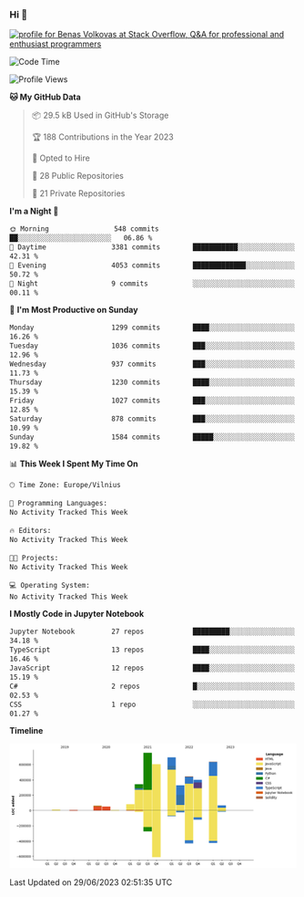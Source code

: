 ### Hi 👋
<a href="https://stackoverflow.com/users/14954249/benas-volkovas"><img src="https://stackoverflow.com/users/flair/14954249.png?theme=dark" width="208" height="58" alt="profile for Benas Volkovas at Stack Overflow, Q&amp;A for professional and enthusiast programmers" title="profile for Benas Volkovas at Stack Overflow, Q&amp;A for professional and enthusiast programmers"></a>

<!--START_SECTION:waka-->
![Code Time](http://img.shields.io/badge/Code%20Time-1%2C460%20hrs%2028%20mins-blue)

![Profile Views](http://img.shields.io/badge/Profile%20Views-0-blue)

**🐱 My GitHub Data** 

> 📦 29.5 kB Used in GitHub's Storage 
 > 
> 🏆 188 Contributions in the Year 2023
 > 
> 💼 Opted to Hire
 > 
> 📜 28 Public Repositories 
 > 
> 🔑 21 Private Repositories 
 > 
**I'm a Night 🦉** 

```text
🌞 Morning                548 commits         ██░░░░░░░░░░░░░░░░░░░░░░░   06.86 % 
🌆 Daytime                3381 commits        ███████████░░░░░░░░░░░░░░   42.31 % 
🌃 Evening                4053 commits        █████████████░░░░░░░░░░░░   50.72 % 
🌙 Night                  9 commits           ░░░░░░░░░░░░░░░░░░░░░░░░░   00.11 % 
```
📅 **I'm Most Productive on Sunday** 

```text
Monday                   1299 commits        ████░░░░░░░░░░░░░░░░░░░░░   16.26 % 
Tuesday                  1036 commits        ███░░░░░░░░░░░░░░░░░░░░░░   12.96 % 
Wednesday                937 commits         ███░░░░░░░░░░░░░░░░░░░░░░   11.73 % 
Thursday                 1230 commits        ████░░░░░░░░░░░░░░░░░░░░░   15.39 % 
Friday                   1027 commits        ███░░░░░░░░░░░░░░░░░░░░░░   12.85 % 
Saturday                 878 commits         ███░░░░░░░░░░░░░░░░░░░░░░   10.99 % 
Sunday                   1584 commits        █████░░░░░░░░░░░░░░░░░░░░   19.82 % 
```


📊 **This Week I Spent My Time On** 

```text
🕑︎ Time Zone: Europe/Vilnius

💬 Programming Languages: 
No Activity Tracked This Week

🔥 Editors: 
No Activity Tracked This Week

🐱‍💻 Projects: 
No Activity Tracked This Week

💻 Operating System: 
No Activity Tracked This Week
```

**I Mostly Code in Jupyter Notebook** 

```text
Jupyter Notebook         27 repos            █████████░░░░░░░░░░░░░░░░   34.18 % 
TypeScript               13 repos            ████░░░░░░░░░░░░░░░░░░░░░   16.46 % 
JavaScript               12 repos            ████░░░░░░░░░░░░░░░░░░░░░   15.19 % 
C#                       2 repos             █░░░░░░░░░░░░░░░░░░░░░░░░   02.53 % 
CSS                      1 repo              ░░░░░░░░░░░░░░░░░░░░░░░░░   01.27 % 
```



**Timeline**

![Lines of Code chart](https://raw.githubusercontent.com/BenasVolkovas/BenasVolkovas/main/assets/bar_graph.png)


 Last Updated on 29/06/2023 02:51:35 UTC
<!--END_SECTION:waka-->
